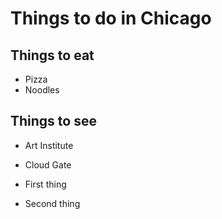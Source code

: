 # Things to do in Chicago

## Things to eat
- Pizza
- Noodles

## Things to see

- Art Institute
- Cloud Gate

 - First thing
 - Second thing